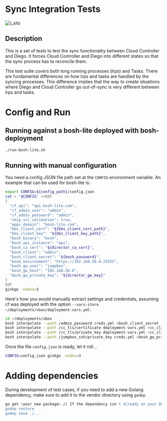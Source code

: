 # Sync Integration Tests

![i_sits](http://i2.kym-cdn.com/photos/images/original/000/264/092/e3f.jpg)

## Description

This is a set of tests to test the sync functionality between Cloud Controller
and Diego. It forces Cloud Controller and Diego into different states so that
the sync process has to reconcile them.

This test suite covers both long running processes (lrps) and Tasks. There are
fundamental differences on how lrps and tasks are handled by the syncing
processes. This difference implies that the way to create situations where
Diego and Cloud Controller go out-of-sync is very different between lrps and
tasks.

# Config and Run

## Running against a bosh-lite deployed with bosh-deployment

```bash
./run-bosh-lite.sh
```

## Running with manual configuration

You need a config JSON file path set at the `CONFIG` environment variable.
An example that can be used for bosh-lite is:

```bash
export CONFIG=${config_path}/config.json
cat > "$CONFIG" <<EOF
{
  "cf_api": "api.bosh-lite.com",
  "cf_admin_user": "admin",
  "cf_admin_password": "admin",
  "skip_ssl_validation": true,
  "apps_domain": "bosh-lite.com",
  "bbs_client_cert": "${bbs_client_cert_path}",
  "bbs_client_key": "${bbs_client_key_path}",
  "bosh_binary": "bosh",
  "bosh_api_instance": "api",
  "bosh_ca_cert": "${director_ca_cert}",
  "bosh_client": "admin",
  "bosh_client_secret": "${bosh_password}",
  "bosh_environment": "https://192.168.50.6:25555",
  "bosh_gw_user": "jumpbox",
  "bosh_gw_host": "192.168.50.6",
  "bosh_gw_private_key": "${director_gw_key}"
}
EOF
ginkgo -nodes=3
```

Here's how you would manually extract settings and credentials, assuming cf was
deployed with the option `--vars-store ~/deployments/vbox/deployment-vars.yml`:

```bash
cd ~/deployments/vbox
bosh interpolate --path /admin_password creds.yml >bosh_client_secret
bosh interpolate --path /cc_tls/certificate deployment-vars.yml >cc_client.crt
bosh interpolate --path /cc_tls/private_key deployment-vars.yml >cc_client.key
bosh interpolate --path /jumpbox_ssh/private_key creds.yml >bosh_gw_private_key
```

Once the file `config.json` is ready, let it roll...

```bash
CONFIG=config.json ginkgo -nodes=3
```

# Adding dependencies

During development of test cases, if you need to add a new Golang dependency,
make sure to add it to the vendor directory using `godep`.

```bash
go get <your new package> // If the dependency isn't already on your $GOPATH
godep restore
godep save ./...
```
